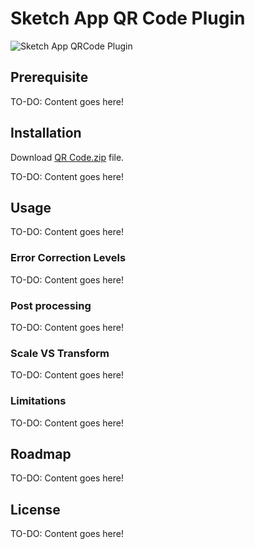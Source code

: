 Sketch App QR Code Plugin
=============

![Sketch App QRCode Plugin](http://turbobabr.github.io/sketch-qrcode/images/sketch_qrcode_snapshot.png)

## Prerequisite

TO-DO: Content goes here!

## Installation

Download [QR Code.zip](https://github.com/turbobabr/sketch-qrcode/raw/master/distr/QR%20Code.zip) file.

TO-DO: Content goes here!

## Usage

TO-DO: Content goes here!

### Error Correction Levels

TO-DO: Content goes here!

### Post processing

TO-DO: Content goes here!

### Scale VS Transform

TO-DO: Content goes here!

### Limitations

TO-DO: Content goes here!

## Roadmap

TO-DO: Content goes here!

## License

TO-DO: Content goes here!